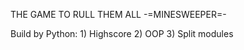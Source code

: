 THE GAME TO RULL THEM ALL -=MINESWEEPER=-

Build by Python:
    1) Highscore
    2) OOP
    3) Split modules
